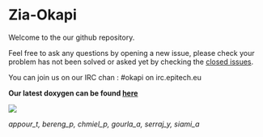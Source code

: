 # Zia-Okapi

Welcome to the our github repository.

Feel free to ask any questions by opening a new issue, please check your problem has not been solved or asked yet by checking the [closed issues](https://github.com/Intrepidd/zia-okapi/issues?sort=created&direction=desc&state=closed&page=1).

You can join us on our IRC chan : #okapi on irc.epitech.eu

**Our latest doxygen can be found [here](http://intrepidd.github.com/zia-okapi/)**

![](http://0.tqn.com/d/columbusoh/1/0/t/-/-/-/Okapi.jpg)


_appour_t, bereng_p, chmiel_p, gourla_a, serraj_y, siami_a_